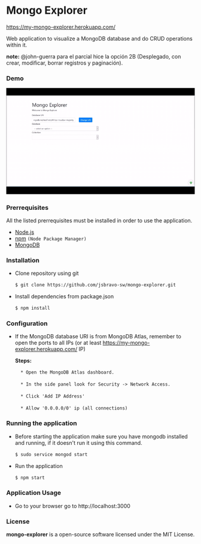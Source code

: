 # Mongo Explorer
https://my-mongo-explorer.herokuapp.com/

Web application to visualize a MongoDB database and do CRUD operations within it.

**note:** @john-guerra para el parcial hice la opción 2B (Desplegado, con crear, modificar, borrar registros y paginación).

### Demo

![Demo](https://raw.githubusercontent.com/jsbravo-sw/mongo-explorer/master/assets/gif/demo.gif)

### Prerrequisites
All the listed prerrequisites must be installed in order to use the application. 
* <a href="https://nodejs.org/en/">Node.js</a>
* <a href="https://www.npmjs.com/get-npm">npm</a> `(Node Package Manager)`
* <a href="https://www.mongodb.com/download-center">MongoDB</a> 

### Installation
* Clone repository using git
    ```bash
    $ git clone https://github.com/jsbravo-sw/mongo-explorer.git
    ```
* Install dependencies from package.json
    ```bash
    $ npm install
    ```


### Configuration
* If the MongoDB database URI is from MongoDB Atlas, remember to open the ports to all IPs (or at least https://my-mongo-explorer.herokuapp.com/ IP)

    **Steps:**
    
        * Open the MongoDB Atlas dashboard. 
        
        * In the side panel look for Security -> Network Access.
        
        * Click 'Add IP Address'
        
        * Allow '0.0.0.0/0' ip (all connections) 
        

    
### Running the application
* Before starting the application make sure you have mongodb installed and running, if it doesn't run it using this command.
    ``` bash
    $ sudo service mongod start
    ```
* Run the application
    ``` bash
    $ npm start
    ```

### Application Usage
* Go to your browser go to http://localhost:3000

### **License**
**mongo-explorer** is a open-source software licensed under the MIT License.
